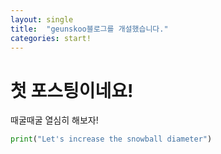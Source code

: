 ```yaml
---
layout: single
title:  "geunskoo블로그를 개설했습니다."
categories: start!
---
```

# 첫 포스팅이네요!

때굴때굴 열심히 해보자!

```python
print("Let's increase the snowball diameter")
```